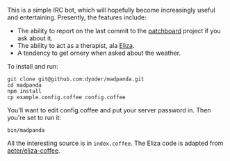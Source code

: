 This is a simple IRC bot, which will hopefully become increasingly useful and entertaining. Presently, the features include:

* The ability to report on the last commit to the [patchboard][] project if you ask about it.
* The ability to act as a therapist, ala [Eliza][].
* A tendency to get ornery when asked about the weather.

[patchboard]: https://github.com/automatthew/patchboard
[Eliza]: http://en.wikipedia.org/wiki/ELIZA

To install and run:

    git clone git@github.com:dyoder/madpanda.git
    cd madpanda
    npm install
    cp example.config.coffee config.coffee
    
You'll want to edit config.coffee and put your server password in. Then you're set to run it:

    bin/madpanda
  
All the interesting source is in `index.coffee`. The Eliza code is adapted from [aeter/eliza-coffee][].

[aeter/eliza-coffee]: https://github.com/aeter/eliza-coffee